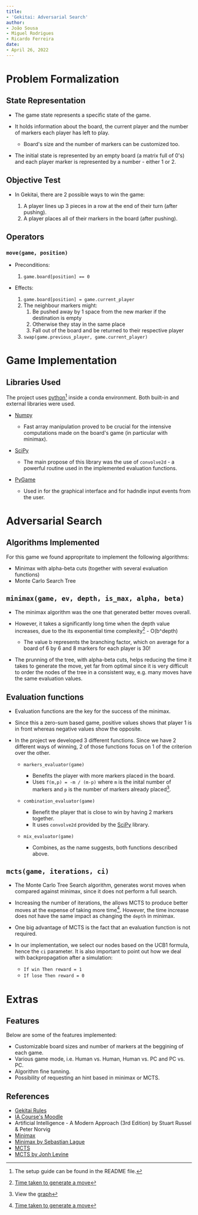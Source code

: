 ```yaml
---
title:
- 'Gekitai: Adversarial Search'
author:
- João Sousa
- Miguel Rodrigues
- Ricardo Ferreira
date: 
- April 26, 2022
---
```



# Problem Formalization

## State Representation

- The game state represents a specific state of the game.

- It holds information about the board, the current player and the number of
  markers each player has left to play.

  - Board's size and the number of markers can be customized too.

- The initial state is represented by an empty board (a matrix full of 0's)
  and each player marker is represented by a number - either 1 or 2.

## Objective Test

- In Gekitai, there are 2 possible ways to win the game:

    1. A player lines up 3 pieces in a row at the end of their turn (after pushing).
    2. A player places all of their markers in the board (after pushing).

## Operators

### `move(game, position)`

- Preconditions:
    1. `game.board[position] == 0`

- Effects:
    1. `game.board[position] = game.current_player`
    2. The neighbour markers might:
        1. Be pushed away by 1 space from the new marker if the destination
           is empty
        2. Otherwise they stay in the same place
        3. Fall out of the board and be returned to their respective player
    3. `swap(game.previous_player, game.current_player)`


# Game Implementation

## Libraries Used

The project uses [python](https://www.python.org/)[^1] inside a conda environment.
Both built-in and external libraries were used. 

- [Numpy](https://numpy.org/)

  - Fast array manipulation proved to be crucial for the intensive computations
    made on the board's game (in particular with minimax).

- [SciPy](https://scipy.org/)

  - The main propose of this library was the use of `convolve2d` - a powerful
    routine used in the implemented evaluation functions.

- [PyGame](https://pygame.org/)

  - Used in for the graphical interface and for hadndle input events from the
    user.

[^1]: The setup guide can be found in the README file.


# Adversarial Search

## Algorithms Implemented

For this game we found appropritate to implement the following algorithms:

- Minimax with alpha-beta cuts (together with several evaluation functions)
- Monte Carlo Search Tree

## `minimax(game, ev, depth, is_max, alpha, beta)`

- The minimax algorithm was the one that generated better moves overall.

- However, it takes a significantly long time when the depth value increases,
  due to the its exponential time complexity[^2] - O(b^depth)

  - The value b represents the branching factor, which on average for a board
    of 6 by 6 and 8 markers for each player is 30!

- The prunning of the tree, with alpha-beta cuts, helps reducing the time it
  takes to generate the move, yet far from optimal since it is very difficult
  to order the nodes of the tree in a consistent way, e.g. many moves have the
  same evaluation values.

[^2]: [Time taken to generate a move](https://user-images.githubusercontent.com/64497525/165140485-0dbceb64-a4ac-4a76-81bd-d185d8719b99.png)

## Evaluation functions

- Evaluation functions are the key for the success of the minimax.
  
- Since this a zero-sum based game, positive values shows that player 1 is in
  front whereas negative values show the opposite.

- In the project we developed 3 different functions. Since we have 2 different
  ways of winning, 2 of those functions focus on 1 of the criterion over the
  other.

  - `markers_evaluator(game)`
    - Benefits the player with more markers placed in the board.
    - Uses `f(m,p) = -m / (m-p)` where `m` is the inital number of
      markers and `p` is the number of markers already placed[^3].

  - `combination_evaluator(game)`
    - Benefit the player that is close to win by having 2 markers together.
    - It uses `convolve2d` provided by the [SciPy](https://scipy.org/) library.

  - `mix_evaluator(game)`
    - Combines, as the name suggests, both functions described above.

[^3]: View the [graph](https://user-images.githubusercontent.com/64497525/164936582-f353fd11-471e-46f4-a665-99b23fd3d57b.png)

## `mcts(game, iterations, ci)` 

- The Monte Carlo Tree Search algorithm, generates worst moves when compared
  against minimax, since it does not perform a full search.

- Increasing the number of iterations, the allows MCTS to produce better moves
  at the expense of taking more time[^2]. However, the time increase does not have
  the same impact as changing the `depth` in minimax.

- One big advantage of MCTS is the fact that an evaluation function is not
  required. 

- In our implementation, we select our nodes based on the UCB1 formula, hence
  the `ci` parameter. It is also important to point out how we deal with
  backpropagation after a simulation:

    - `If win Then reward = 1`
    - `If lose Then reward = 0`

# Extras

## Features

Below are some of the features implemented:

- Customizable board sizes and number of markers at the beggining of each game.
- Various game mode, i.e. Human vs. Human, Human vs. PC and PC vs. PC.
- Algorithm fine tunning.
- Possibility of requesting an hint based in minimax or MCTS.

## References

- [Gekitai Rules](https://boardgamegeek.com/boardgame/295449/gekitai)
- [IA Course's Moodle](https://moodle.up.pt/course/view.php?id=4088)
- Artificial Intelligence - A Modern Approach (3rd Edition) 
  by Stuart Russel & Peter Norvig
- [Minimax](https://pt.wikipedia.org/wiki/Minimax)
- [Minimax by Sebastian Lague](https://www.youtube.com/watch?v=l-hh51ncgDI)
- [MCTS](https://en.wikipedia.org/wiki/Monte_Carlo_tree_search)
- [MCTS by Jonh Levine](https://www.youtube.com/watch?v=UXW2yZndl7U)

